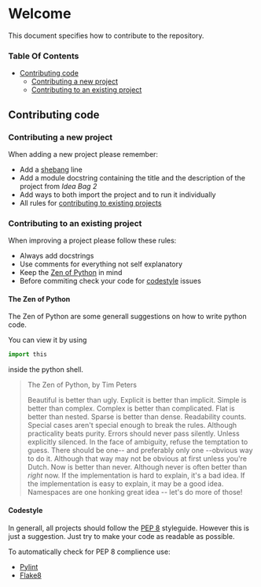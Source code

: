 # Welcome
This document specifies how to contribute to the repository.

### Table Of Contents
* [Contributing code](https://github.com/jarik-marwede/IdeaBag2-Projects/blob/master/CONTRIBUTING.md#contributing-code)
  * [Contributing a new project](https://github.com/jarik-marwede/IdeaBag2-Projects/blob/master/CONTRIBUTING.md#contribute-a-new-project)
  * [Contributing to an existing project](https://github.com/jarik-marwede/IdeaBag2-Projects/blob/master/CONTRIBUTING.md#contribute-to--an-existing-project)

## Contributing code

### Contributing a new project

When adding a new project please remember:
* Add a [shebang](https://en.wikipedia.org/wiki/Shebang_(Unix)) line
* Add a module docstring containing the title and the description of the project from *Idea Bag 2*
* Add ways to both import the project and to run it individually
* All rules for [contributing to existing projects](https://github.com/jarik-marwede/IdeaBag2-Projects/blob/master/CONTRIBUTING.md#contributing-to-an-existing-project)

### Contributing to an existing project

When improving a project please follow these rules:
* Always add docstrings
* Use comments for everything not self explanatory
* Keep the [Zen of Python](https://github.com/jarik-marwede/IdeaBag2-Projects/blob/master/CONTRIBUTING.md#the-zen-of-python) in mind
* Before commiting check your code for [codestyle](https://github.com/jarik-marwede/IdeaBag2-Projects/blob/master/CONTRIBUTING.md#codestyle) issues

#### The Zen of Python
The Zen of Python are some generall suggestions on how to write python code.

You can view it by using 
```python 
import this
```
inside the python shell.

> The Zen of Python, by Tim Peters
>
> Beautiful is better than ugly.
> Explicit is better than implicit.
> Simple is better than complex.
> Complex is better than complicated.
> Flat is better than nested.
> Sparse is better than dense.
> Readability counts.
> Special cases aren't special enough to break the rules.
> Although practicality beats purity.
> Errors should never pass silently.
> Unless explicitly silenced.
> In the face of ambiguity, refuse the temptation to guess.
> There should be one-- and preferably only one --obvious way to do it.
> Although that way may not be obvious at first unless you're Dutch.
> Now is better than never.
> Although never is often better than *right* now.
> If the implementation is hard to explain, it's a bad idea.
> If the implementation is easy to explain, it may be a good idea.
> Namespaces are one honking great idea -- let's do more of those!

#### Codestyle
In generall, all projects should follow the [PEP 8](https://pep8.org/) styleguide.
However this is just a suggestion.
Just try to make your code as readable as possible.

To automatically check for PEP 8 complience use:
* [Pylint](https://www.pylint.org/)
* [Flake8](https://pypi.python.org/pypi/flake8)
